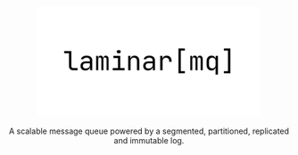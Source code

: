 <p align="center">
  <img src="./assets/logo.png" alt="derefdb">
</p>

<p align="center">
A scalable message queue powered by a segmented, partitioned, replicated and immutable log.
</p>
